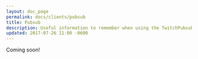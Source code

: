 ```yaml
---
layout: doc_page
permalink: docs/clients/pubsub
title: Pubsub
description: Useful information to remember when using the TwitchPubsubClient
updated: 2017-07-26 11:00 -0600
---
```


Coming soon!









































